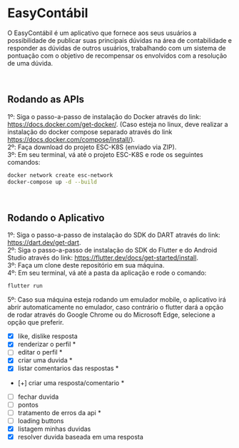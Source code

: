 # EasyContábil

O EasyContábil é um aplicativo que fornece aos seus usuários a possibilidade de publicar suas principais dúvidas na área de contabilidade e responder as dúvidas de outros usuários, trabalhando com um sistema de pontuação com o objetivo de recompensar os envolvidos com a resolução de uma dúvida.

<br>

## Rodando as APIs

1º: Siga o passo-a-passo de instalação do Docker através do link: https://docs.docker.com/get-docker/. (Caso esteja no linux, deve realizar a instalação do docker compose separado através do link https://docs.docker.com/compose/install/). <br>
2º: Faça download do projeto ESC-K8S (enviado via ZIP). <br>
3º: Em seu terminal, vá até o projeto ESC-K8S e rode os seguintes comandos: <br>
```bash 
docker network create esc-network
docker-compose up -d --build
```

<br>

## Rodando o Aplicativo

1º: Siga o passo-a-passo de instalação do SDK do DART através do link: https://dart.dev/get-dart. <br>
2º: Siga o passo-a-passo de instalação do SDK do Flutter e do Android Studio através do link: https://flutter.dev/docs/get-started/install. <br>
3º: Faça um clone deste repositório em sua máquina. <br>
4º: Em seu terminal, vá até a pasta da aplicação e rode o comando: <br> 
```bash 
flutter run
```
5º: Caso sua máquina esteja rodando um emulador mobile, o aplicativo irá abrir automaticamente no emulador, caso contrário o flutter dará a opção de rodar através do Google Chrome ou do Microsoft Edge, selecione a opção que preferir.



- [x] like, dislike resposta
- [x] renderizar o perfil *
- [ ] editar o perfil *
- [x] criar uma duvida *
- [x] listar comentarios das respostas *
- [+] criar uma resposta/comentario *
- [ ] fechar duvida
- [ ] pontos
- [ ] tratamento de erros da api *
- [ ] loading buttons
- [x] listagem minhas duvidas
- [x] resolver duvida baseada em uma resposta
